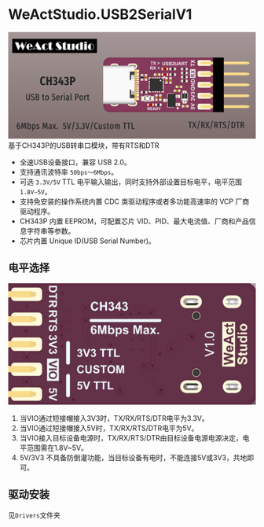 # WeActStudio.USB2SerialV1
![](Images/1.png)
基于CH343P的USB转串口模块，带有RTS和DTR

* 全速USB设备接口，兼容 USB 2.0。
* 支持通讯波特率 `50bps～6Mbps`。
* 可选 `3.3V/5V` TTL 电平输入输出，同时支持外部设置目标电平，电平范围`1.8V~5V`。
* 支持免安装的操作系统内置 CDC 类驱动程序或者多功能高速率的 VCP 厂商驱动程序。
* CH343P 内置 EEPROM，可配置芯片 VID、PID、最大电流值、厂商和产品信息字符串等参数。
* 芯片内置 Unique ID(USB Serial Number)。

## 电平选择
![](Images/2.png)
1. 当VIO通过短接帽接入3V3时，TX/RX/RTS/DTR电平为3.3V。
2. 当VIO通过短接帽接入5V时，TX/RX/RTS/DTR电平为5V。
3. 当VIO接入目标设备电源时，TX/RX/RTS/DTR由目标设备电源电源决定，电平范围需在1.8V~5V。
4. 5V/3V3 不具备防倒灌功能，当目标设备有电时，不能连接5V或3V3，共地即可。

## 驱动安装
见`Drivers`文件夹